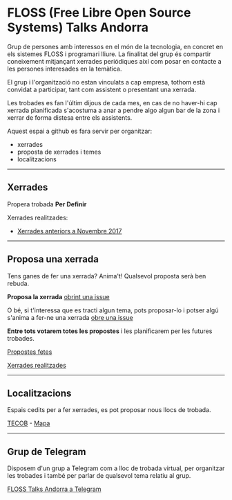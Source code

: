 # FLOSS (Free Libre Open Source Systems) Talks Andorra

Grup de persones amb interessos en el món de la tecnologia, en concret en els sistemes FLOSS i programari lliure.
La finalitat del grup és compartir coneixement mitjançant xerrades periódiques així com posar en contacte a les persones
interesades en la temàtica.

El grup i l'organització no estan vinculats a cap empresa, tothom està convidat a participar, tant com assistent o presentant
una xerrada.

Les trobades es fan l'últim dijous de cada mes, en cas de no haver-hi cap xerrada planificada s'acostuma a anar a pendre algo algun bar de la zona
i xerrar de forma distesa entre els assistents.

Aquest espai a github es fara servir per organitzar:
- xerrades
- proposta de xerrades i temes
- localitzacions

-----------------

## Xerrades 

Propera trobada **Per Definir**

Xerrades realitzades:
- [Xerrades anteriors a Novembre 2017](https://github.com/floss-talks-andorra/xerrades/tree/master/xerrades/anteriors) 


-----------------


## Proposa una xerrada

Tens ganes de fer una xerrada? Anima't! Qualsevol proposta serà ben rebuda.

**Proposa la xerrada** [obrint una issue](https://github.com/floss-talks-andorra/xerrades/issues)

O bé, si t'interessa que es tracti algun tema, pots proposar-lo i potser algú s'anima a fer-ne una xerrada  [obre una issue](https://github.com/pygrn/xerrades/issues/new)

**Entre tots votarem totes les propostes** i les planificarem per les futures trobades.


[Propostes fetes](https://github.com/floss-talks-andorra/xerrades/issues)

[Xerrades realitzades](https://github.com/floss-talks-andorra/xerrades/tree/master/xerrades/anteriors)


-----------------


## Localitzacions

Espais cedits per a fer xerrades, es pot proposar nous llocs de trobada.

[TECOB](http://www.tecob.com) - [Mapa](https://goo.gl/maps/N65JhbjnNVp)


-----------------


## Grup de Telegram

Disposem d'un grup a Telegram com a lloc de trobada virtual, per organitzar les trobades i també per parlar de qualsevol tema relatiu al grup.

[FLOSS Talks Andorra a Telegram](https://t.me/flosstalks)

